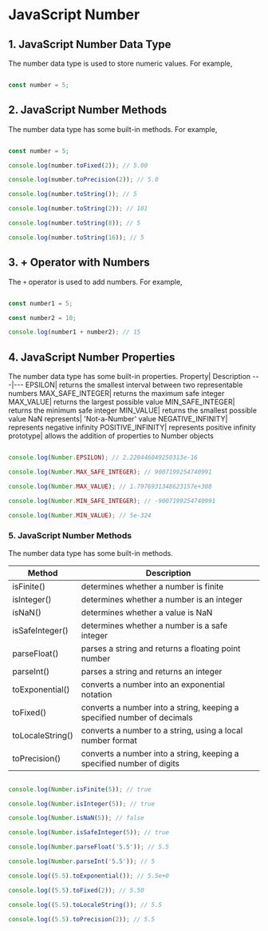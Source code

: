 # JavaScript Number

## 1. JavaScript Number Data Type

The number data type is used to store numeric values. For example,

```js

const number = 5;

```

## 2. JavaScript Number Methods

The number data type has some built-in methods. For example,

```js

const number = 5;

console.log(number.toFixed(2)); // 5.00

console.log(number.toPrecision(2)); // 5.0

console.log(number.toString()); // 5

console.log(number.toString(2)); // 101

console.log(number.toString(8)); // 5

console.log(number.toString(16)); // 5

```

## 3. + Operator with Numbers

The `+` operator is used to add numbers. For example,

```js

const number1 = 5;

const number2 = 10;

console.log(number1 + number2); // 15

```

## 4. JavaScript Number Properties

The number data type has some built-in properties.
Property|	Description
---|---
EPSILON|	returns the smallest interval between two representable numbers
MAX_SAFE_INTEGER|	returns the maximum safe integer
MAX_VALUE|	returns the largest possible value
MIN_SAFE_INTEGER|	returns the minimum safe integer
MIN_VALUE|	returns the smallest possible value
NaN	represents| 'Not-a-Number' value
NEGATIVE_INFINITY|	represents negative infinity
POSITIVE_INFINITY|	represents positive infinity
prototype|	allows the addition of properties to Number objects

```js

console.log(Number.EPSILON); // 2.220446049250313e-16

console.log(Number.MAX_SAFE_INTEGER); // 9007199254740991

console.log(Number.MAX_VALUE); // 1.7976931348623157e+308

console.log(Number.MIN_SAFE_INTEGER); // -9007199254740991

console.log(Number.MIN_VALUE); // 5e-324
```

### 5. JavaScript Number Methods

The number data type has some built-in methods.

Method|	Description
---|---
isFinite()|	determines whether a number is finite
isInteger()|	determines whether a number is an integer
isNaN()|	determines whether a value is NaN
isSafeInteger()|	determines whether a number is a safe integer
parseFloat()|	parses a string and returns a floating point number
parseInt()|	parses a string and returns an integer
toExponential()|	converts a number into an exponential notation
toFixed()|	converts a number into a string, keeping a specified number of decimals
toLocaleString()|	converts a number to a string, using a local number format
toPrecision()|	converts a number into a string, keeping a specified number of digits

```js

console.log(Number.isFinite(5)); // true

console.log(Number.isInteger(5)); // true

console.log(Number.isNaN(5)); // false

console.log(Number.isSafeInteger(5)); // true

console.log(Number.parseFloat('5.5')); // 5.5

console.log(Number.parseInt('5.5')); // 5

console.log((5.5).toExponential()); // 5.5e+0

console.log((5.5).toFixed(2)); // 5.50

console.log((5.5).toLocaleString()); // 5.5

console.log((5.5).toPrecision(2)); // 5.5

```
